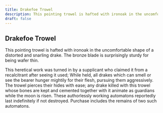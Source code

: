```yaml
---
title: Drakefoe Trowel
description: This pointing trowel is hafted with ironoak in the uncomfortable shape of a distorted and...
draft: false
---
```


## Drakefoe Trowel

This pointing trowel is hafted with ironoak in the uncomfortable shape of a distorted and
snarling drake. The bronze blade is surprisingly sturdy for being wafer thin.

This heretical work was turned in by a supplicant who claimed it from a recalcitrant after
seeing it used; While held, all drakes which can smell or see the bearer hunger mightily for
their flesh, pursuing them aggressively. The trowel pierces their hides with ease; any drake
killed with this trowel whose bones are kept and cemented together with it animate as guardians
while the moon is risen. These authorlessly working automatons reportedly last indefinitely if
not destroyed. Purchase includes the remains of two such automatons.
